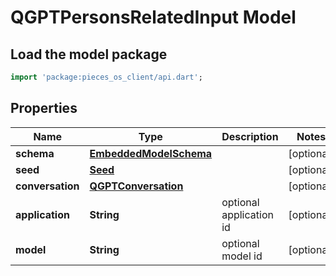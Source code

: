 # QGPTPersonsRelatedInput Model

## Load the model package
```dart
import 'package:pieces_os_client/api.dart';
```

## Properties
Name | Type | Description | Notes
------------ | ------------- | ------------- | -------------
**schema** | [**EmbeddedModelSchema**](EmbeddedModelSchema) |  | [optional] 
**seed** | [**Seed**](Seed) |  | [optional] 
**conversation** | [**QGPTConversation**](QGPTConversation) |  | [optional] 
**application** | **String** | optional application id | [optional] 
**model** | **String** | optional model id | [optional] 




